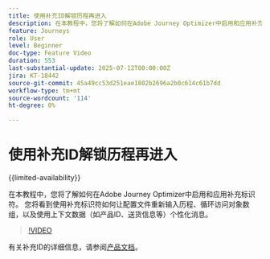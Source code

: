 ```yaml
---
title: 使用补充ID解锁历程再进入
description: 在本教程中，您将了解如何在Adobe Journey Optimizer中启用和应用补充标识符。 您将看到使用补充标识符如何让配置文件重新输入历程、循环访问对象数组，以及使用上下文数据（如产品ID、送货信息等）个性化消息。
feature: Journeys
role: User
level: Beginner
doc-type: Feature Video
duration: 553
last-substantial-update: 2025-07-12T00:00:00Z
jira: KT-18442
source-git-commit: 45a49cc53d251eae1802b2696a2b0c614c61b7dd
workflow-type: tm+mt
source-wordcount: '114'
ht-degree: 0%

---
```



# 使用补充ID解锁历程再进入

{{limited-availability}}

在本教程中，您将了解如何在Adobe Journey Optimizer中启用和应用补充标识符。 您将看到使用补充标识符如何让配置文件重新输入历程、循环访问对象数组，以及使用上下文数据（如产品ID、送货信息等）个性化消息。

>[!VIDEO](https://video.tv.adobe.com/v/3464792/?learn=on&enablevpops)

有关补充ID的详细信息，请参阅[产品文档](https://experienceleague.adobe.com/zh-hans/docs/journey-optimizer/using/orchestrate-journeys/manage-journey/supplemental-identifier)。
